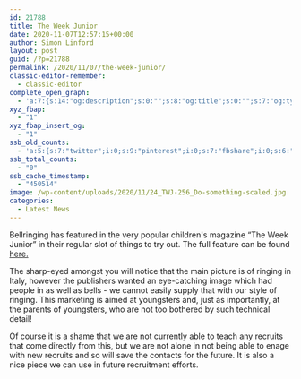 ```yaml
---
id: 21788
title: The Week Junior
date: 2020-11-07T12:57:15+00:00
author: Simon Linford
layout: post
guid: /?p=21788
permalink: /2020/11/07/the-week-junior/
classic-editor-remember:
  - classic-editor
complete_open_graph:
  - 'a:7:{s:14:"og:description";s:0:"";s:8:"og:title";s:0:"";s:7:"og:type";s:0:"";s:12:"twitter:card";s:7:"summary";s:15:"twitter:creator";s:0:"";s:19:"twitter:description";s:0:"";s:8:"og:image";s:5:"21793";}'
xyz_fbap:
  - "1"
xyz_fbap_insert_og:
  - "1"
ssb_old_counts:
  - 'a:5:{s:7:"twitter";i:0;s:9:"pinterest";i:0;s:7:"fbshare";i:0;s:6:"reddit";i:0;s:6:"tumblr";N;}'
ssb_total_counts:
  - "0"
ssb_cache_timestamp:
  - "450514"
image: /wp-content/uploads/2020/11/24_TWJ-256_Do-something-scaled.jpg
categories:
  - Latest News
---
```

Bellringing has featured in the very popular children&apos;s magazine &#8220;The Week Junior&#8221; in their regular slot of things to try out. The full feature can be found <a href="https://cccbr.org.uk/wp-content/uploads/2020/11/The-Week-Junior-article.pdf" target="_blank" rel="noopener noreferrer">here.</a>

The sharp-eyed amongst you will notice that the main picture is of ringing in Italy, however the publishers wanted an eye-catching image which had people in as well as bells - we cannot easily supply that with our style of ringing. This marketing is aimed at youngsters and, just as importantly, at the parents of youngsters, who are not too bothered by such technical detail!

Of course it is a shame that we are not currently able to teach any recruits that come directly from this, but we are not alone in not being able to enage with new recruits and so will save the contacts for the future. It is also a nice piece we can use in future recruitment efforts.
